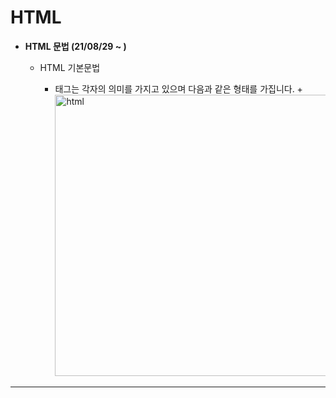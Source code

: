 # HTML
+ **HTML 문법 (21/08/29 ~ )**

  + HTML 기본문법
  
    + 태그는 각자의 의미를 가지고 있으며 다음과 같은 형태를 가집니다.
    +<img width="450" alt="html" src="https://user-images.githubusercontent.com/63788023/131247180-c98eccfb-7b80-4427-ab77-5d08300c2cdf.PNG">
***
